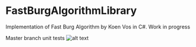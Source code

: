 # FastBurgAlgorithmLibrary
Implementation of Fast Burg Algorithm by Koen Vos in C#.
Work in progress

Master branch unit tests
![alt text](https://travis-ci.org/DmitriiKh/FastBurgAlgorithmLibrary.svg?branch=master)

